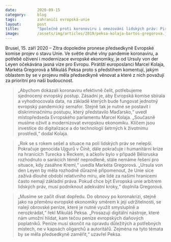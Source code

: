 ```yaml
---
date:         2020-09-15
category:     blog
tags:         zahraničí evropská-unie
layout:       post
title:        "Společně proti koronoviru i omezování lidských práv: Pirátští europoslanci vyzývají předsedkyni Evropské komise k jasné vizi pro EU"
image:        /assets/img/articles/2019/peksa-kolaja-bartos-gregorova.jpg
---
```



Brusel, 15. září 2020 – Zítra dopoledne pronese předsedkyně Evropské komise projev o stavu Unie. Ve světle druhé vlny pandemie koronaviru, a potřebě oživení i modernizace evropské ekonomiky, je od Ursuly von der Leyen očekávána jasná vize pro Evropu. Pirátští europoslanci Marcel Kolaja, Markéta Gregorová a Mikuláš Peksa proto s předstihem komentují, jakým oblastem by se v projevu měla předsedkyně věnovat a které z nich považují za prioritní pro naši budoucnost.



 > „Abychom dokázali koronaviru efektivně čelit, potřebujeme sjednocený evropský postup. Zásadní je, aby Evropská komise sbírala a vyhodnocovala data, na základě kterých bude fungovat jednotný evropský pandemický semafor. Stejně tak je nutné se postavit i diskriminačnímu postupu, který představilo Maďarsko,“ uvedl místopředseda Evropského parlamentu Marcel Kolaja. „Současně musíme oživit a modernizovat evropskou ekonomiku. Klíčem jsou investice do digitalizace a do technologií šetrných k životnímu prostředí,“ dodal Kolaja.



 > „Rok se s rokem sešel a situace na poli lidských práv se nelepší. Pokračuje genocida Ujgurů v Číně, dále pokračuje i humanitární krize na hranicích Turecka s Řeckem, a ačkoliv bylo v případě Běloruska rozhodnuto o sankcích téměř neprodleně, stále nemáme řešení pro situace, kdy zasáhne Kreml,“ uvedla Markéta Gregorová. „Ursula von den Leyen by měla rozhodně důrazně připomenout, že Unie sice zažívá dlouhé období relativního míru, ale lidé za našimi hranicemi často nemají základní práva. Pokud chce být Evropská unie arbitrem lidských práv, musí podniknout adekvátní kroky,“ doplnila Gregorová.



 > „Musíme se začít dívat dopředu. Do obnovy po koronakrizi, stejně jako na přeměnu evropské ekonomiky směrem k její udržitelnosti, se nalejí obrovské peníze, které je nutné využít smysluplně a nerozkrádat,“ řekl Mikuláš Peksa. „Prosazuji digitální nástroje, které nám umožní hlídat, kam tečou peníze evropských daňových poplatníků. Peníze musí skončit na opravdu důležitých a potřebných místech, ne v kapsách oligarchů a autoritářů. Zejména na tyto témata by se měla předsedkyně zaměřit,“ uzavřel Peksa.
